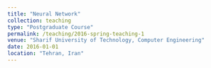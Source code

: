 ```yaml
---
title: "Neural Network"
collection: teaching
type: "Postgraduate Course"
permalink: /teaching/2016-spring-teaching-1
venue: "Sharif University of Technology, Computer Engineering"
date: 2016-01-01
location: "Tehran, Iran"
---
```




